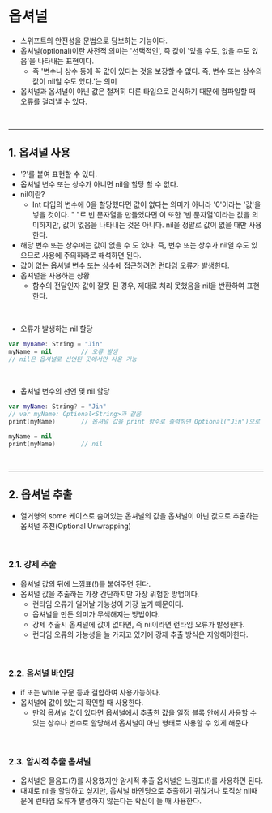 # 옵셔널
- 스위프트의 안전성을 문법으로 담보하는 기능이다.
- 옵셔널(optional)이란 사전적 의미는 '선택적인', 즉 값이 '있을 수도, 없을 수도 있음'을 나타내는 표현이다.
   - 즉 '변수나 상수 등에 꼭 값이 있다는 것을 보장할 수 없다. 즉, 변수 또는 상수의 값이 nil일 수도 있다.'는 의미
- 옵셔널과 옵셔널이 아닌 값은 철저히 다른 타입으로 인식하기 때문에 컴파일할 때 오류를 걸러낼 수 있다.

<br/>

-----------------

## 1. 옵셔널 사용
- '?'를 붙여 표현할 수 있다.
- 옵셔널 변수 또는 상수가 아니면 nil을 할당 할 수 없다. 
- nil이란?
   - Int 타입의 변수에 0을 할당했다면 값이 없다는 의미가 아니라 '0'이라는 '값'을 넣을 것이다. " "로 빈 문자열을 만들었다면 이 또한 '빈 문자열'이라는 값을 의미하지만, 값이 없음을 나타내는 것은 아니다. nil을 정말로 값이 없을 때만 사용한다.
- 해당 변수 또는 상수에는 값이 없을 수 도 있다. 즉, 변수 또는 상수가 nil일 수도 있으므로 사용에 주의하라로 해석하면 된다.
- 값이 없는 옵셔널 변수 또는 상수에 접근하려면 런타임 오류가 발생한다.
- 옵셔널을 사용하는 상황
   - 함수의 전달인자 값이 잘못 된 경우, 제대로 처리 못했음을 nil을 반환하여 표현한다.

<br/>

- 오류가 발생하는 nil 할당
```swift
var myname: String = "Jin"
myName = nil        // 오류 발생
// nil은 옵셔널로 선언된 곳에서만 사용 가능
```

<br/>

- 옵셔널 변수의 선언 및 nil 할당
```swift
var myName: String? = "Jin"
// var myName: Optional<String>과 같음
print(myName)       // 옵셔널 값을 print 함수로 출력하면 Optional("Jin")으로 뜸

myName = nil
print(myName)       // nil
```

<br/>

---------------

## 2. 옵셔널 추출
- 열거형의 some 케이스로 숨어있는 옵셔널의 값을 옵셔널이 아닌 값으로 추출하는 옵셔널 추천(Optional Unwrapping)

<br/>

### 2.1. 강제 추출
- 옵셔널 값의 뒤에 느낌표(!)를 붙여주면 된다.
- 옵셔널 값을 추출하는 가장 간단하지만 가장 위험한 방법이다.
   - 런타임 오류가 일어날 가능성이 가장 높기 때문이다.
   - 옵셔널을 만든 의미가 무색해지는 방법이다.
   - 강제 추출시 옵셔널에 값이 없다면, 즉 nil이라면 런타임 오류가 발생한다.
   - 런타임 오류의 가능성을 늘 가지고 있기에 강제 추출 방식은 지양해야한다.

<br/>

### 2.2. 옵셔널 바인딩
- if 또는 while 구문 등과 결합하여 사용가능하다.
- 옵셔널에 값이 있는지 확인할 때 사용한다.
   - 만약 옵셔널 값이 있다면 옵셔널에서 추출한 값을 일정 블록 안에서 사용할 수 있는 상수나 변수로 할당해서 옵셔널이 아닌 형태로 사용할 수 있게 해준다.

<br/>

### 2.3. 암시적 추출 옵셔널
- 옵셔널은 물음표(?)를 사용했지만 암시적 추출 옵셔널은 느낌표(!)를 사용하면 된다.
- 때때로 nil을 할당하고 싶지만, 옵셔널 바인딩으로 추출하기 귀찮거나 로직상 nil때문에 런타임 오류가 발생하지 않는다는 확신이 들 때 사용한다.
